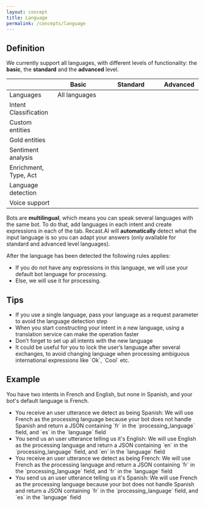 ```yaml
---
layout: concept
title: Language
permalink: /concepts/language
---
```


## Definition
We currently support all languages, with different levels of functionality: the **basic**, the **standard** and the **advanced** level.

<table class="mb3">
    <thead>
    <tr>
        <th width="25%"></th>
        <th>Basic</th>
        <th width="30%">Standard</th>
        <th>Advanced</th>
    </tr>
    </thead>
    <tbody>
    <tr>
        <td>Languages</td>
        <td>All languages</td>
        <td><span class="flag-icon flag-icon-sa m1"></span><span class="flag-icon flag-icon-ct m1"></span><span
                class="flag-icon flag-icon-dk m1"></span><span class="flag-icon flag-icon-fi m1"></span><span
                class="flag-icon flag-icon-in m1"></span><span class="flag-icon flag-icon-it m1"></span><span
                class="flag-icon flag-icon-jp m1"></span><span class="flag-icon flag-icon-kr m1"></span><span
                class="flag-icon flag-icon-no m1"></span><span class="flag-icon flag-icon-nl m1"></span><span
                class="flag-icon flag-icon-pl m1"></span><span class="flag-icon flag-icon-pt m1"></span><span
                class="flag-icon flag-icon-ru m1"></span><span class="flag-icon flag-icon-se m1"></span><span
                class="flag-icon flag-icon-cn m1"></span></td>
        <td><span class="flag-icon flag-icon-gb m1"></span><span class="flag-icon flag-icon-fr m1"></span><span
                class="flag-icon flag-icon-es m1"></span><span class="flag-icon flag-icon-de m1"></span></td>
    </tr>
    <tr>
        <td>Intent Classification</td>
        <td><i class="c-blue-500 ion-md-checkmark-circle"></i></td>
        <td><i class="c-blue-500 ion-md-checkmark-circle"></i></td>
        <td><i class="c-blue-500 ion-md-checkmark-circle"></i></td>
    </tr>
    <tr>
        <td>Custom entities</td>
        <td><i class="c-blue-500 ion-md-checkmark-circle"></i></td>
        <td><i class="c-blue-500 ion-md-checkmark-circle"></i></td>
        <td><i class="c-blue-500 ion-md-checkmark-circle"></i></td>
    </tr>
    <tr>
        <td>Gold entities</td>
        <td><i class="c-grey-400 ion-md-close"></i></td>
        <td><i class="c-grey-400 ion-md-close"></i></td>
        <td><i class="c-blue-500 ion-md-checkmark-circle"></i></td>
    </tr>
    <tr>
        <td>Sentiment analysis</td>
        <td><i class="c-grey-400 ion-md-close"></i></td>
        <td><i class="c-grey-400 ion-md-close"></i></td>
        <td><i class="c-blue-500 ion-md-checkmark-circle"></i></td>
    </tr>
    <tr>
        <td>Enrichment, Type, Act</td>
        <td><i class="c-grey-400 ion-md-close"></i></td>
        <td><i class="c-grey-400 ion-md-close"></i></td>
        <td><i class="c-blue-500 ion-md-checkmark-circle"></i></td>
    </tr>
    <tr>
        <td>Language detection</td>
        <td><i class="c-grey-400 ion-md-close"></i></td>
        <td><i class="c-blue-500 ion-md-checkmark-circle"></i></td>
        <td><i class="c-blue-500 ion-md-checkmark-circle"></i></td>
    </tr>
    <tr>
        <td>Voice support</td>
        <td><i class="c-grey-400 ion-md-close"></i></td>
        <td><i class="c-blue-500 ion-md-checkmark-circle"></i></td>
        <td><i class="c-blue-500 ion-md-checkmark-circle"></i></td>
    </tr>
    </tbody>
</table>

Bots are **multilingual**, which means you can speak several languages with the same bot.
To do that, add languages in each intent and create expressions in each of the tab. Recast.AI will **automatically** detect what the input language is so you can adapt your answers (only available for standard and advanced level languages).

After the language has been detected the following rules applies:
* If you do not have any expressions in this language, we will use your default bot language for processing.
* Else, we will use it for processing.

## Tips
* If you use a single language, pass your language as a request parameter to avoid the language detection step
* When you start constructing your intent in a new language, using a translation service can make the operation faster
* Don’t forget to set up all intents with the new language
* It could be useful for you to lock the user’s language after several exchanges, to avoid changing language when processing ambiguous international expressions like \`Ok\`,  \`Cool\` etc.

## Example
You have two intents in French and English, but none in Spanish, and your bot's default language is French.
* You receive an user utterance we detect as being Spanish:
We will use French as the processing language because your bot does not handle Spanish and return a JSON containing \`fr\` in the \`processing_language\` field, and \`es\` in the \`language\` field
* You send us an user utterance telling us it's English:
We will use English as the processing language and return a JSON containing \`en\` in the \`processing_language\` field, and \`en\` in the \`language\` field
* You receive an user utterance we detect as being French:
We will use French as the processing language and return a JSON containing \`fr\` in the \`processing_language\` field, and \`fr\` in the \`language\` field
* You send us an user utterance telling us it's Spanish:
We will use French as the processing language because your bot does not handle Spanish and return a JSON containing \`fr\` in the \`processing_language\` field, and \`es\` in the \`language\` field


